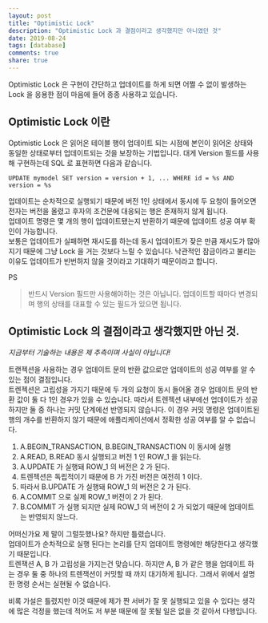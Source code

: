 ```yaml
---
layout: post
title: "Optimistic Lock"
description: "Optimistic Lock 과 결점이라고 생각했지만 아니였던 것"
date: 2019-08-24
tags: [database]
comments: true
share: true
---
```


Optimistic Lock 은 구현이 간단하고 업데이트를 하게 되면 어쩔 수 없이 발생하는 Lock 을 응용한 점이 마음에 들어 종종 사용하고 있습니다.  

## Optimistic Lock 이란

Optimistic Lock 은 읽어온 테이블 행이 업데이트 되는 시점에 본인이 읽어온 상태와 동일한 상태로부터 업데이트되는 것을 보장하는 기법입니다.
대게 Version 필드를 사용해 구현하는데 SQL 로 표현하면 다음과 같습니다.  

```
UPDATE mymodel SET version = version + 1, ... WHERE id = %s AND version = %s
```

업데이트는 순차적으로 실행되기 때문에 버전 1인 상태에서 동시에 두 요청이 들어오면 전자는 버전을 올렸고 후자의 조건문에 대응되는 행은 존재하지 않게 됩니다.  
업데이트 명령은 몇 개의 행이 업데이트됐는지 반환하기 때문에 업데이트 성공 여부 확인이 가능합니다.  
보통은 업데이트가 실패하면 재시도를 하는데 동시 업데이트가 잦은 만큼 재시도가 많아 지기 때문에 그냥 Lock 을 거는 것보다 느릴 수 있습니다.
낙관적인 잠금이라고 불리는 이유도 업데이트가 빈번하지 않을 것이라고 기대하기 때문이라고 합니다.    

PS
> 반드시 Version 필드만 사용해야하는 것은 아닙니다. 업데이트할 때마다 변경되며 행의 상태를 대표할 수 있는 필드가 있으면 됩니다.

## Optimistic Lock 의 결점이라고 생각했지만 아닌 것.

*지금부터 기술하는 내용은 제 추측이며 사실이 아닙니다!*

트랜젝션을 사용하는 경우 업데이트 문의 반환 값으로만 업데이트의 성공 여부를 알 수 있는 점이 결점입니다.  
트렌젝션은 고립성을 가지기 때문에 두 개의 요청이 동시 들어올 경우 업데이트 문의 반환 값이 둘 다 1인 경우가 있을 수 있습니다. 따라서 트렌젝션 내부에선 업데이트가 성공하지만 둘 중 하나는 커밋 단계에선 반영되지 않습니다.
이 경우 커밋 명령은 업데이트된 행의 개수를 반환하지 않기 때문에 애플리케이션에서 정확한 성공 여부를 알 수 없습니다.  

1. A.BEGIN_TRANSACTION, B.BEGIN_TRANSACTION 이 동시에 실행
2. A.READ, B.READ 동시 실행되고 버전 1 인 ROW_1 을 읽는다.
3. A.UPDATE 가 실행돼 ROW_1 의 버전은 2 가 된다.  
4. 트렌젝션은 독립적이기 때문에 B 가 가진 버전은 여전히 1 이다.  
5. 따라서 B.UPDATE 가 실행돼 ROW_1 의 버전은 2 가 된다.  
6. A.COMMIT 으로 실제 ROW_1 버전이 2 가 된다.
7. B.COMMIT 가 실행 되지만 실제 ROW_1 의 버전이 2 가 되었기 때문에 업데이트는 반영되지 않느다.  

어떠신가요 제 말이 그럴듯했나요? 하지만 틀렸습니다.  
업데이트가 순차적으로 실행 된다는 논리를 단지 업데이트 명령에만 해당한다고 생각했기 때문입니다.  
트렌잭션 A, B 가 고립성을 가지는건 맞습니다. 하지만 A, B 가 같은 행을 업데이트 하는 경우 둘 중 하나의 트렌잭션이 
커밋할 때 까지 대기하게 됩니다. 그래서 위에서 설명한 명령 순서는 실현될 수 없습니다.  

비록 가설은 틀렸지만 이것 때문에 제가 짠 서버가 잘 못 실행되고 있을 수 있다는 생각에 많은 걱정을 했는데 적어도 저 부분 때문에 잘 못될 일은 없을 것 같아서 다행입니다.

